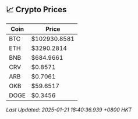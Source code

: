 ## 📈 Crypto Prices

| Coin | Price |
| ---- | ----- |
| BTC | $102930.8581 |
| ETH | $3290.2814 |
| BNB | $684.9661 |
| CRV | $0.8571 |
| ARB | $0.7061 |
| OKB | $59.6517 |
| DOGE | $0.3456 |

_Last Updated: 2025-01-21 18:40:36.939 +0800 HKT_